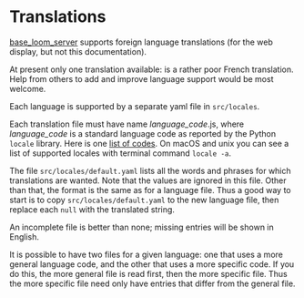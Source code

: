 # Translations

[base_loom_server](https://pypi.org/project/base-loom-server/) supports foreign language translations (for the web display, but not this documentation).

At present only one translation available: is a rather poor French translation.
Help from others to add and improve language support would be most welcome.

Each language is supported by a separate yaml file in `src/locales`.

Each translation file must have name *language_code*.js, where  *language_code* is a standard language code as reported by the Python `locale` library.
Here is one [list of codes](https://stackoverflow.com/questions/3191664/list-of-all-locales-and-their-short-codes).
On macOS and unix you can see a list of supported locales with terminal command `locale -a`.

The file `src/locales/default.yaml` lists all the words and phrases for which translations are wanted. Note that the values are ignored in this file. Other than that, the format is the same as for a language file. Thus a good way to start is to copy `src/locales/default.yaml` to the new language file, then replace each `null` with the translated string.

An incomplete file is better than none; missing entries will be shown in English.

It is possible to have two files for a given language: one that uses a more general language code, and the other that uses a more specific code. If you do this, the more general file is read first, then the more specific file. Thus the more specific file need only have entries that differ from the general file.
